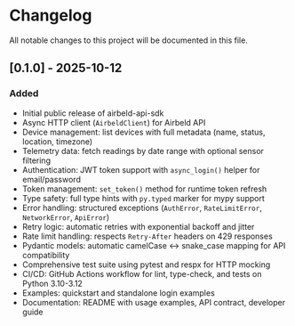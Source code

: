 # Changelog

All notable changes to this project will be documented in this file.

## [0.1.0] - 2025-10-12

### Added
- Initial public release of airbeld-api-sdk
- Async HTTP client (`AirbeldClient`) for Airbeld API
- Device management: list devices with full metadata (name, status, location, timezone)
- Telemetry data: fetch readings by date range with optional sensor filtering
- Authentication: JWT token support with `async_login()` helper for email/password
- Token management: `set_token()` method for runtime token refresh
- Type safety: full type hints with `py.typed` marker for mypy support
- Error handling: structured exceptions (`AuthError`, `RateLimitError`, `NetworkError`, `ApiError`)
- Retry logic: automatic retries with exponential backoff and jitter
- Rate limit handling: respects `Retry-After` headers on 429 responses
- Pydantic models: automatic camelCase ↔ snake_case mapping for API compatibility
- Comprehensive test suite using pytest and respx for HTTP mocking
- CI/CD: GitHub Actions workflow for lint, type-check, and tests on Python 3.10-3.12
- Examples: quickstart and standalone login examples
- Documentation: README with usage examples, API contract, developer guide
